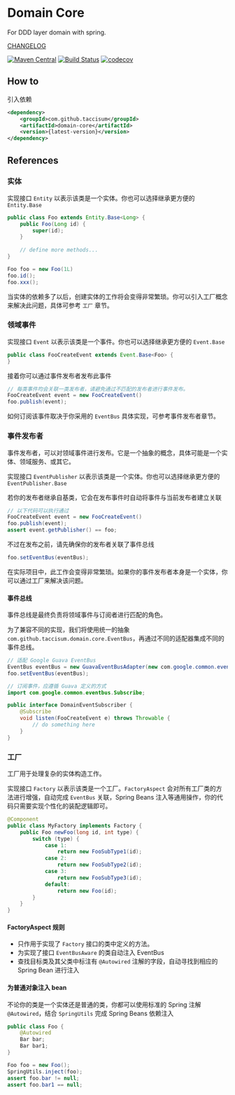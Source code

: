 # Domain Core

For DDD layer domain with spring.

[CHANGELOG](./CHANGELOG.md)

[![Maven Central](https://img.shields.io/maven-central/v/com.github.taccisum/domain-core.svg?label=Maven%20Central)](https://search.maven.org/search?q=g:%22com.github.taccisum%22%20AND%20a:%22domain-core%22)
[![Build Status](https://app.travis-ci.com/taccisum/domain-core.svg?branch=master)](https://app.travis-ci.com/taccisum/domain-core)
[![codecov](https://codecov.io/gh/taccisum/domain-core/branch/main/graph/badge.svg?token=lCBxSWyiWU)](https://codecov.io/gh/taccisum/domain-core)

## How to

引入依赖

```xml
<dependency>
    <groupId>com.github.taccisum</groupId>
    <artifactId>domain-core</artifactId>
    <version>{latest-version}</version>
</dependency>
```

## References

### 实体

实现接口 `Entity` 以表示该类是一个实体。你也可以选择继承更方便的 `Entity.Base`

```java
public class Foo extends Entity.Base<Long> {
    public Foo(Long id) {
        super(id);
    }
    
    // define more methods...
}
```

```java
Foo foo = new Foo(1L)
foo.id();
foo.xxx();
```

当实体的依赖多了以后，创建实体的工作将会变得非常繁琐。你可以引入工厂概念来解决此问题，具体可参考 `工厂` 章节。

### 领域事件

实现接口 `Event` 以表示该类是一个事件。你也可以选择继承更方便的 `Event.Base`

```java
public class FooCreateEvent extends Event.Base<Foo> {
}
```

接着你可以通过事件发布者发布此事件

```java
// 每类事件均会关联一类发布者，请避免通过不匹配的发布者进行事件发布。
FooCreateEvent event = new FooCreateEvent()
foo.publish(event);
```

如何订阅该事件取决于你采用的 `EventBus` 具体实现，可参考事件发布者章节。

### 事件发布者

事件发布者，可以对领域事件进行发布。它是一个抽象的概念，具体可能是一个实体、领域服务、或其它。

实现接口 `EventPublisher` 以表示该类是一个实体。你也可以选择继承更方便的 `EventPublisher.Base`

若你的发布者继承自基类，它会在发布事件时自动将事件与当前发布者建立关联

```java
// 以下代码可以执行通过
FooCreateEvent event = new FooCreateEvent()
foo.publish(event);
assert event.getPublisher() == foo;
```

不过在发布之前，请先确保你的发布者关联了事件总线

```java
foo.setEventBus(eventBus);
```

在实际项目中，此工作会变得非常繁琐。如果你的事件发布者本身是一个实体，你可以通过工厂来解决该问题。

#### 事件总线

事件总线是最终负责将领域事件与订阅者进行匹配的角色。

为了兼容不同的实现，我们将使用统一的抽象 `com.github.taccisum.domain.core.EventBus`，再通过不同的适配器集成不同的事件总线。

```java
// 适配 Google Guava EventBus
EventBus eventBus = new GuavaEventBusAdapter(new com.google.common.eventbus.EventBus());
foo.setEventBus(eventBus);
```

```java
// 订阅事件，应遵循 Guava 定义的方式
import com.google.common.eventbus.Subscribe;

public interface DomainEventSubscriber {
    @Subscribe
    void listen(FooCreateEvent e) throws Throwable {
        // do something here
    }
}
```


### 工厂

工厂用于处理复杂的实体构造工作。

实现接口 `Factory` 以表示该类是一个工厂。`FactoryAspect` 会对所有工厂类的方法进行增强，自动完成 `EventBus` 关联，Spring Beans 注入等通用操作，你的代码只需要实现个性化的装配逻辑即可。

```java
@Component
public class MyFactory implements Factory {
    public Foo newFoo(long id, int type) {
        switch (type) {
            case 1:
                return new FooSubType1(id);
            case 2:
                return new FooSubType2(id);
            case 3:
                return new FooSubType3(id);
            default:
                return new Foo(id);
        }
    }
}
```

#### FactoryAspect 规则

- 只作用于实现了 `Factory` 接口的类中定义的方法。
- 为实现了接口 `EventBusAware` 的类自动注入 EventBus
- 查找目标类及其父类中标注有 `@Autowired` 注解的字段，自动寻找到相应的 Spring Bean 进行注入


#### 为普通对象注入 bean

不论你的类是一个实体还是普通的类，你都可以使用标准的 Spring 注解 `@Autowired`，结合 `SpringUtils` 完成 Spring Beans 依赖注入

```java
public class Foo {
    @Autowired
    Bar bar;
    Bar bar1;
}
```

```java
Foo foo = new Foo();
SpringUtils.inject(foo);
assert foo.bar != null;
assert foo.bar1 == null;
```

